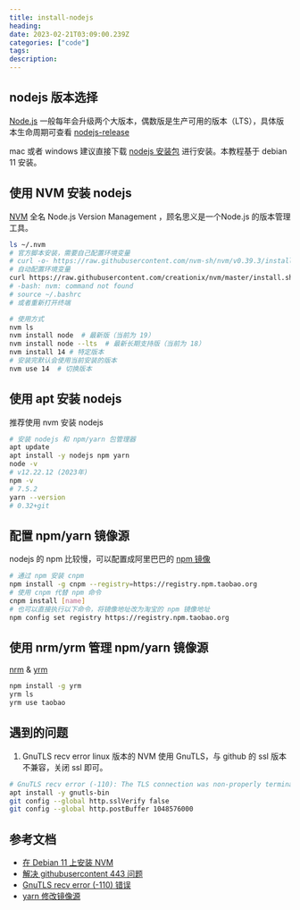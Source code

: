 ```yaml
---
title: install-nodejs
heading:  
date: 2023-02-21T03:09:00.239Z
categories: ["code"]
tags: 
description:  
---
```


## nodejs 版本选择

[Node.js](https://nodejs.org/zh-cn/) 一般每年会升级两个大版本，偶数版是生产可用的版本（LTS），具体版本生命周期可查看 [nodejs-release](https://github.com/nodejs/release#release-schedule)

mac 或者 windows 建议直接下载 [nodejs 安装包](https://nodejs.org/zh-cn/download/) 进行安装。本教程基于 debian 11 安装。

## 使用 NVM 安装 nodejs
[NVM](https://github.com/nvm-sh/nvm#installing-and-updating)  全名 Node.js Version Management ，顾名思义是一个Node.js 的版本管理工具。
```bash
ls ~/.nvm
# 官方脚本安装，需要自己配置环境变量
# curl -o- https://raw.githubusercontent.com/nvm-sh/nvm/v0.39.3/install.sh | bash
# 自动配置环境变量
curl https://raw.githubusercontent.com/creationix/nvm/master/install.sh | bash 
# -bash: nvm: command not found
# source ~/.bashrc
# 或者重新打开终端

# 使用方式
nvm ls
nvm install node  # 最新版（当前为 19）
nvm install node --lts  # 最新长期支持版（当前为 18）
nvm install 14 # 特定版本
# 安装完默认会使用当前安装的版本
nvm use 14  # 切换版本
```

## 使用 apt 安装 nodejs
推荐使用 nvm 安装 nodejs
```bash
# 安装 nodejs 和 npm/yarn 包管理器
apt update
apt install -y nodejs npm yarn
node -v
# v12.22.12 (2023年)
npm -v
# 7.5.2
yarn --version
# 0.32+git
```

## 配置 npm/yarn 镜像源
nodejs 的 npm 比较慢，可以配置成阿里巴巴的 [npm 镜像](https://npmmirror.com/)
```bash
# 通过 npm 安装 cnpm
npm install -g cnpm --registry=https://registry.npm.taobao.org
# 使用 cnpm 代替 npm 命令
cnpm install [name]
# 也可以直接执行以下命令，将镜像地址改为淘宝的 npm 镜像地址
npm config set registry https://registry.npm.taobao.org
```

## 使用 nrm/yrm 管理 npm/yarn 镜像源
 [nrm](https://github.com/Pana/nrm) & [yrm](https://github.com/i5ting/yrm)
```bash
npm install -g yrm
yrm ls
yrm use taobao
```



## 遇到的问题 
1. GnuTLS recv error
linux 版本的 NVM 使用 GnuTLS，与 github 的 ssl 版本不兼容，关闭 ssl 即可。
```bash
# GnuTLS recv error (-110): The TLS connection was non-properly terminated.
apt install -y gnutls-bin
git config --global http.sslVerify false
git config --global http.postBuffer 1048576000
```


## 参考文档
- [在 Debian 11 上安装 NVM](https://www.yundongfang.com/Yun75426.html)
- [解决 githubusercontent 443 问题](https://github.com/hawtim/hawtim.github.io/issues/10)
- [GnuTLS recv error (-110) 错误](https://blog.csdn.net/weixin_43108793/article/details/118306045)
- [yarn 修改镜像源](https://juejin.cn/post/6844903889087496200)
